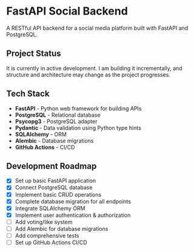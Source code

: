 # FastAPI Social Backend

A RESTful API backend for a social media platform built with FastAPI and PostgreSQL.

## Project Status

It is currently in active development. I am building it incrementally, and structure and architecture may change as the project progresses.

## Tech Stack

- **FastAPI** - Python web framework for building APIs
- **PostgreSQL** - Relational database
- **Psycopg3** - PostgreSQL adapter 
- **Pydantic** - Data validation using Python type hints
- **SQLAlchemy** - ORM
- **Alembic** - Database migrations
- **GitHub Actions** - CI/CD

## Development Roadmap

- [x] Set up basic FastAPI application
- [x] Connect PostgreSQL database
- [x] Implement basic CRUD operations
- [x] Complete database migration for all endpoints
- [x] Integrate SQLAlchemy ORM
- [x] Implement user authentication & authorization
- [ ] Add voting/like system
- [ ] Add Alembic for database migrations
- [ ] Add comprehensive tests
- [ ] Set up GitHub Actions CI/CD